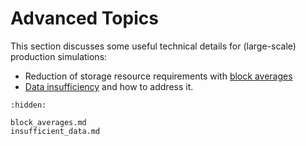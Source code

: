 # Advanced Topics

This section discusses some useful technical details for (large-scale) production simulations:

- Reduction of storage resource requirements with [block averages](block_averages.md)
- [Data insufficiency](insufficient_data.md) and how to address it.

```{toctree}
:hidden:

block_averages.md
insufficient_data.md
```
